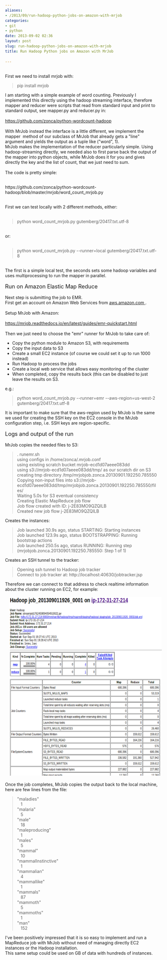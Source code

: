 ```yaml
---
aliases:
- /2013/09/run-hadoop-python-jobs-on-amazon-with-mrjob
categories:
- git
- python
date: 2013-09-02 02:36
layout: post
slug: run-hadoop-python-jobs-on-amazon-with-mrjob
title: Run Hadoop Python jobs on Amazon with MrJob

---
```


<br/>
First we need to install mrjob with:
<br/>
<blockquote class="tr_bq">
 pip install mrjob
</blockquote>
I am starting with a simple example of word counting. Previously I implemented this directly using the hadoop streaming interface, therefore mapper and reducer were scripts that read from standard input and print to standard output, see mapper.py and reducer.py in:
<br/>
<br/>
<a href="https://github.com/zonca/python-wordcount-hadoop">
 https://github.com/zonca/python-wordcount-hadoop
</a>
<br/>
<br/>
With MrJob instead the interface is a little different, we implement the mapper  method of our subclass of MrJob that already gets a "line" argument and yields the output as a tuple like ("word", 1).
<br/>
<div>
 MrJob makes the implementation of the reducer particularly simple. Using hadoop-streaming directly, we needed also to first parse back the output of the mapper into python objects, while MrJob does it for you and gives directly the key and the list of count, that we just need to sum.
</div>
<div>
 <br/>
 <a name="more">
 </a>
</div>
<div>
 The code is pretty simple:
 <br/>
 <br/>
 <p><a>https://github.com/zonca/python-wordcount-hadoop/blob/master/mrjob/word_count_mrjob.py</a></p>
 <div>
  <br/>
 </div>
 First we can test locally with 2 different methods, either:
 <br/>
 <br/>
 <blockquote class="tr_bq">
  python word_count_mrjob.py gutemberg/20417.txt.utf-8
 </blockquote>
 <br/>
 or:
 <br/>
 <br/>
 <blockquote class="tr_bq">
  python word_count_mrjob.py --runner=local gutemberg/20417.txt.utf-8
 </blockquote>
 <br/>
 The first is a simple local test, the seconds sets some hadoop variables and uses multiprocessing to run the mapper in parallel.
 <br/>
 <div>
  <br/>
 </div>
 <span style="font-size: large;">
  Run on Amazon Elastic Map Reduce
 </span>
 <br/>
 <br/>
</div>
<div>
 Next step is submitting the job to EMR.
 <br/>
 First get an account on Amazon Web Services from
 <a href="http://aws.amazon.com/">
  aws.amazon.com
 </a>
 .
 <br/>
 <br/>
 Setup MrJob with Amazon:
 <br/>
 <br/>
 <a href="https://mrjob.readthedocs.io/en/latest/guides/emr-quickstart.html">
https://mrjob.readthedocs.io/en/latest/guides/emr-quickstart.html
 </a>
 <br/>
 <br/>
 <div>
  Then we just need to choose the "emr" runner for MrJob to take care of:
 </div>
 <div>
  <ul>
   <li>
    Copy the python module to Amazon S3, with requirements
   </li>
   <li>
    Copy the input data to S3
   </li>
   <li>
    Create a small EC2 instance (of course we could set it up to run 1000 instead)
   </li>
   <li>
    Run Hadoop to process the jobs
   </li>
   <li>
    Create a local web service that allows easy monitoring of the cluster
   </li>
   <li>
    When completed, copy the results back (this can be disabled to just leave the results on S3.
   </li>
  </ul>
 </div>
 <div>
  e.g.:
 </div>
 <blockquote class="tr_bq">
  python word_count_mrjob.py --runner=emr --aws-region=us-west-2 gutemberg/20417.txt.utf-8
 </blockquote>
 <div>
  It is important to make sure that the aws-region used by MrJob is the same we used for creating the SSH key on the EC2 console in the MrJob configuration step, i.e. SSH keys are region-specific.
  <br/>
  <br/>
  <span style="font-size: large;">
   Logs and output of the run
  </span>
  <br/>
  <br/>
  MrJob copies the needed files to S3:
  <br/>
  <blockquote class="tr_bq">
   . runemr.sh
   <br/>
   using configs in /home/zonca/.mrjob.conf
   <br/>
   using existing scratch bucket mrjob-ecd1d07aeee083dd
   <br/>
   using s3://mrjob-ecd1d07aeee083dd/tmp/ as our scratch dir on S3
   <br/>
   creating tmp directory /tmp/mrjobjob.zonca.20130901.192250.785550
   <br/>
   Copying non-input files into s3://mrjob-ecd1d07aeee083dd/tmp/mrjobjob.zonca.20130901.192250.785550/files/
   <br/>
   Waiting 5.0s for S3 eventual consistency
   <br/>
   Creating Elastic MapReduce job flow
   <br/>
   Job flow created with ID: j-2E83MO9QZQILB
   <br/>
   Created new job flow j-2E83MO9QZQILB
  </blockquote>
  Creates the instances:
  <br/>
  <blockquote class="tr_bq">
   Job launched 30.9s ago, status STARTING: Starting instances
   <br/>
   Job launched 123.9s ago, status BOOTSTRAPPING: Running bootstrap actions
   <br/>
   Job launched 250.5s ago, status RUNNING: Running step (mrjobjob.zonca.20130901.192250.785550: Step 1 of 1)
  </blockquote>
  Creates an SSH tunnel to the tracker:
  <br/>
  <blockquote class="tr_bq">
   Opening ssh tunnel to Hadoop job tracker
   <br/>
   Connect to job tracker at: http://localhost:40630/jobtracker.jsp
  </blockquote>
 </div>
 Therefore we can connect to that address to check realtime information about the cluster running on EC2, for example:
 <br/>
 <br/>
 <div class="separator" style="clear: both; text-align: center;">
  <a href="run-hadoop-python-jobs-on-amazon-with-mrjob_s1600_awsjobdetails.png" imageanchor="1" style="margin-left: 1em; margin-right: 1em;">
   <img border="0" height="588" src="run-hadoop-python-jobs-on-amazon-with-mrjob_s640_awsjobdetails.png" width="640"/>
  </a>
 </div>
 <br/>
 Once the job completes, MrJob copies the output back to the local machine, here are few lines from the file:
 <br/>
 <blockquote class="tr_bq">
  "maladies"
  <span class="Apple-tab-span" style="white-space: pre;">
  </span>
  1
  <br/>
  "malaria"
  <span class="Apple-tab-span" style="white-space: pre;">
  </span>
  5
  <br/>
  "male"
  <span class="Apple-tab-span" style="white-space: pre;">
  </span>
  18
  <br/>
  "maleproducing"
  <span class="Apple-tab-span" style="white-space: pre;">
  </span>
  1
  <br/>
  "males"
  <span class="Apple-tab-span" style="white-space: pre;">
  </span>
  5
  <br/>
  "mammal"
  <span class="Apple-tab-span" style="white-space: pre;">
  </span>
  10
  <br/>
  "mammalInstinctive"
  <span class="Apple-tab-span" style="white-space: pre;">
  </span>
  1
  <br/>
  "mammalian"
  <span class="Apple-tab-span" style="white-space: pre;">
  </span>
  4
  <br/>
  "mammallike"
  <span class="Apple-tab-span" style="white-space: pre;">
  </span>
  1
  <br/>
  "mammals"
  <span class="Apple-tab-span" style="white-space: pre;">
  </span>
  87
  <br/>
  "mammoth"
  <span class="Apple-tab-span" style="white-space: pre;">
  </span>
  5
  <br/>
  "mammoths"
  <span class="Apple-tab-span" style="white-space: pre;">
  </span>
  1
  <br/>
  "man"
  <span class="Apple-tab-span" style="white-space: pre;">
  </span>
  152
 </blockquote>
 I've been positively impressed that it is so easy to implement and run a MapReduce job with MrJob without need of managing directly EC2 instances or the Hadoop installation.
 <br/>
 This same setup could be used on GB of data with hundreds of instances.
</div>
